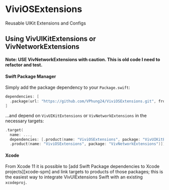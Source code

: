 # ViviOSExtensions

Reusable UIKit Extensions and Configs

## Using VivUIKitExtensions or VivNetworkExtensions
#### Note: USE VivNetworkExtensions with caution. This is old code I need to refactor and test.

#### Swift Package Manager

Simply add the package dependency to your `Package.swift`:

```swift
dependencies: [
  .package(url: "https://github.com/VPhung24/ViviOSExtensions.git", from: "1.0.4")
]
```

...and depend on `VivUIKitExtensions` or `VivNetworkExtensions` in the necessary targets:

```swift
.target(
  name: ...,
  dependencies: [.product(name: "ViviOSExtensions", package: "VivUIKitExtensions"),
  .product(name: "ViviOSExtensions", package: "VivNetworkExtensions")])
```

#### Xcode

From Xcode 11 it is possible to [add Swift Package dependencies to Xcode projects][xcode-spm] and link targets to products of those packages; this is the easiest way to integrate VivUIExtensions Swift with an existing `xcodeproj`.
